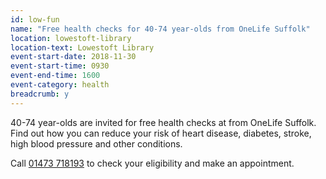 ```yaml
---
id: low-fun
name: "Free health checks for 40-74 year-olds from OneLife Suffolk"
location: lowestoft-library
location-text: Lowestoft Library
event-start-date: 2018-11-30
event-start-time: 0930
event-end-time: 1600
event-category: health
breadcrumb: y
---
```


40-74 year-olds are invited for free health checks at from OneLife Suffolk. Find out how you can reduce your risk of heart disease, diabetes, stroke, high blood pressure and other conditions.

Call [01473 718193](tel:01473718193) to check your eligibility and make an appointment.
